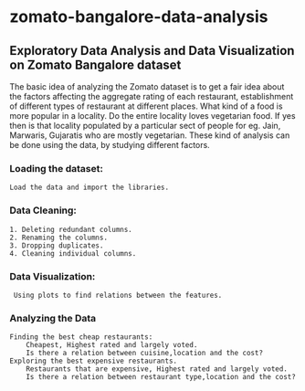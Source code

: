 # zomato-bangalore-data-analysis
## Exploratory Data Analysis and Data Visualization on Zomato Bangalore dataset
The basic idea of analyzing the Zomato dataset is to get a fair idea about the factors affecting the aggregate rating of each restaurant, establishment of different types of restaurant at different places. What kind of a food is more popular in a locality. Do the entire locality loves vegetarian food. If yes then is that locality populated by a particular sect of people for eg. Jain, Marwaris, Gujaratis who are mostly vegetarian. These kind of analysis can be done using the data, by studying different factors.

### Loading the dataset: 
    Load the data and import the libraries.
### Data Cleaning:
    1. Deleting redundant columns.
    2. Renaming the columns.
    3. Dropping duplicates.
    4. Cleaning individual columns.
### Data Visualization: 
     Using plots to find relations between the features.
### Analyzing the Data
    Finding the best cheap restaurants:
        Cheapest, Highest rated and largely voted.
        Is there a relation between cuisine,location and the cost?
    Exploring the best expensive restaurants.
        Restaurants that are expensive, Highest rated and largely voted.
        Is there a relation between restaurant type,location and the cost?

